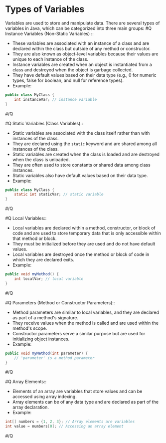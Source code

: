 # Types of Variables

Variables are used to store and manipulate data. There are several types of variables in Java, which can be categorized into three main groups:
#Q
Instance Variables (Non-Static Variables) ::
- These variables are associated with an instance of a class and are declared within the class but outside of any method or constructor.
- They are also known as object-level variables because their values are unique to each instance of the class.
- Instance variables are created when an object is instantiated from a class and destroyed when the object is garbage collected.
- They have default values based on their data type (e.g., 0 for numeric types, false for boolean, and null for reference types).
- Example:
```java
public class MyClass {
    int instanceVar; // instance variable
}
```
#/Q 

#Q
Static Variables (Class Variables)::
- Static variables are associated with the class itself rather than with instances of the class.
- They are declared using the `static` keyword and are shared among all instances of the class.
- Static variables are created when the class is loaded and are destroyed when the class is unloaded.
- They are often used to store constants or shared data among class instances.
- Static variables also have default values based on their data type.
- Example:
```java
public class MyClass {
    static int staticVar; // static variable
}
```
#/Q 

#Q
Local Variables::
- Local variables are declared within a method, constructor, or block of code and are used to store temporary data that is only accessible within that method or block.
- They must be initialized before they are used and do not have default values.
- Local variables are destroyed once the method or block of code in which they are declared exits.
- Example:
```java
public void myMethod() {
    int localVar; // local variable
}
```
#/Q 

#Q
Parameters (Method or Constructor Parameters)::
- Method parameters are similar to local variables, and they are declared as part of a method's signature.
- They receive values when the method is called and are used within the method's scope.
- Constructor parameters serve a similar purpose but are used for initializing object instances.
- Example:
```java
public void myMethod(int parameter) {
    // 'parameter' is a method parameter
}
```
#/Q 

#Q
Array Elements::
- Elements of an array are variables that store values and can be accessed using array indexing.
- Array elements can be of any data type and are declared as part of the array declaration.
- Example:
```java
int[] numbers = {1, 2, 3}; // Array elements are variables
int value = numbers[0]; // Accessing an array element
```
#/Q 